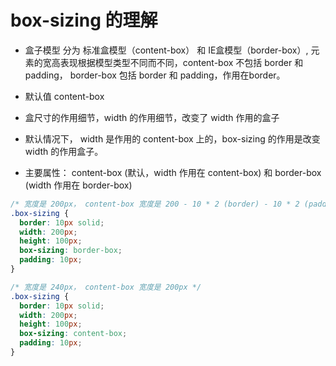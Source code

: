 # box-sizing 的理解

- 盒子模型 分为 标准盒模型（content-box） 和 IE盒模型（border-box）,
  元素的宽高表现根据模型类型不同而不同，content-box 不包括 border 和 padding，
  border-box 包括 border 和 padding，作用在border。

- 默认值 content-box 

- 盒尺寸的作用细节，width 的作用细节，改变了 width 作用的盒子

- 默认情况下， width 是作用的 content-box 上的，box-sizing 的作用是改变 width 的作用盒子。

- 主要属性： content-box (默认，width 作用在 content-box) 和 border-box (width 作用在 border-box)

```css
/* 宽度是 200px， content-box 宽度是 200 - 10 * 2 (border) - 10 * 2 (padding) = 160px */
.box-sizing {
  border: 10px solid;
  width: 200px;
  height: 100px;
  box-sizing: border-box;
  padding: 10px;
}

/* 宽度是 240px， content-box 宽度是 200px */
.box-sizing {
  border: 10px solid;
  width: 200px;
  height: 100px;
  box-sizing: content-box;
  padding: 10px;
}
```